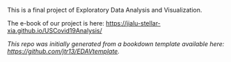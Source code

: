 This is a final project of Exploratory Data Analysis and Visualization.



The e-book of our project is here: https://jialu-stellar-xia.github.io/USCovid19Analysis/






*This repo was initially generated from a bookdown template available here: https://github.com/jtr13/EDAVtemplate.*	






